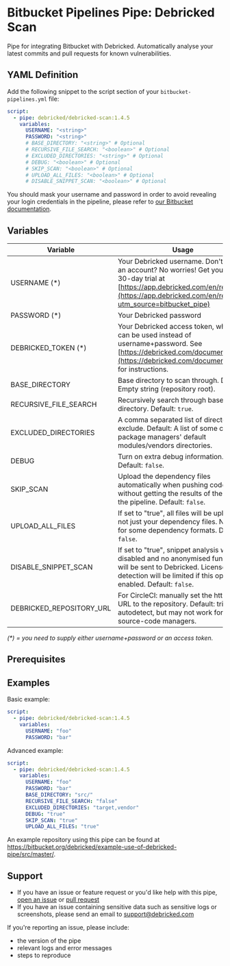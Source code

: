 # Bitbucket Pipelines Pipe: Debricked Scan

Pipe for integrating Bitbucket with Debricked. Automatically analyse your latest commits and pull requests for known vulnerabilities.

## YAML Definition

Add the following snippet to the script section of your `bitbucket-pipelines.yml` file:

```yaml
script:
  - pipe: debricked/debricked-scan:1.4.5
    variables:
      USERNAME: "<string>"
      PASSWORD: "<string>"
      # BASE_DIRECTORY: "<string>" # Optional
      # RECURSIVE_FILE_SEARCH: "<boolean>" # Optional
      # EXCLUDED_DIRECTORIES: "<string>" # Optional
      # DEBUG: "<boolean>" # Optional
      # SKIP_SCAN: "<boolean>" # Optional
      # UPLOAD_ALL_FILES: "<boolean>" # Optional
      # DISABLE_SNIPPET_SCAN: "<boolean>" # Optional
```

You should mask your username and password in order to avoid revealing your login credentials in the pipeline, please refer to [our Bitbucket documentation](https://debricked.com/documentation/1.0/integrations/ci-build-systems/bitbucket).

## Variables

| Variable                 | Usage                                                       |
| ------------------------ | ----------------------------------------------------------- |
| USERNAME (*)             | Your Debricked username. Don't have an account? No worries! Get your free 30-day trial at [https://app.debricked.com/en/register](https://app.debricked.com/en/register?utm_source=bitbucket_pipe) |
| PASSWORD (*)             | Your Debricked password |
| DEBRICKED_TOKEN (*)      | Your Debricked access token, which can be used instead of username+password. See [https://debricked.com/documentation/](https://debricked.com/documentation/) for instructions. |
| BASE_DIRECTORY           | Base directory to scan through. Default: Empty string (repository root). |
| RECURSIVE_FILE_SEARCH    | Recursively search through base directory. Default: `true`. |
| EXCLUDED_DIRECTORIES     | A comma separated list of directories to exclude. Default: A list of some common package managers' default modules/vendors directories. |
| DEBUG                    | Turn on extra debug information. Default: `false`. |
| SKIP_SCAN                | Upload the dependency files automatically when pushing code, without getting the results of the scan in the pipeline. Default: `false`. |
| UPLOAD_ALL_FILES         | If set to "true", all files will be uploaded, not just your dependency files. Needed for some dependency formats. Default: `false`. |
| DISABLE_SNIPPET_SCAN     | If set to "true", snippet analysis will be disabled and no anonymised functions will be sent to Debricked. License detection will be limited if this option is enabled. Default: `false`. |
| DEBRICKED_REPOSITORY_URL | For CircleCI: manually set the http/https URL to the repository. Default: tries to autodetect, but may not work for all source-code managers. |

_(*) = you need to supply either username+password or an access token._

## Prerequisites

## Examples

Basic example:

```yaml
script:
  - pipe: debricked/debricked-scan:1.4.5
    variables:
      USERNAME: "foo"
      PASSWORD: "bar"
```

Advanced example:

```yaml
script:
  - pipe: debricked/debricked-scan:1.4.5
    variables:
      USERNAME: "foo"
      PASSWORD: "bar"
      BASE_DIRECTORY: "src/"
      RECURSIVE_FILE_SEARCH: "false"
      EXCLUDED_DIRECTORIES: "target,vendor"
      DEBUG: "true"
      SKIP_SCAN: "true"
      UPLOAD_ALL_FILES: "true"
```

An example repository using this pipe can be found at https://bitbucket.org/debricked/example-use-of-debricked-pipe/src/master/.

## Support
- If you have an issue or feature request or you'd like help with this pipe, [open an issue](https://bitbucket.org/debricked/debricked-scan/issues/new) or [pull request](https://bitbucket.org/debricked/debricked-scan/pull-requests/new)
- If you have an issue containing sensitive data such as sensitive logs or screenshots, please send an email to [support@debricked.com](mailto:support@debricked.com)

If you're reporting an issue, please include:

- the version of the pipe
- relevant logs and error messages
- steps to reproduce
